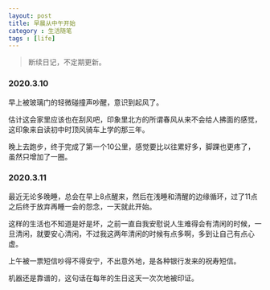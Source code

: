 ```yaml
---
layout: post
title: 早晨从中午开始
category : 生活随笔
tags : [life]
---
```


>断续日记，不定期更新。


### 2020.3.10

早上被玻璃门的轻微碰撞声吵醒，意识到起风了。

估计这会家里应该也在刮风吧，印象里北方的所谓春风从来不会给人拂面的感觉，这印象来自读初中时顶风骑车上学的那三年。

晚上去跑步，终于完成了第一个10公里，感觉要比以往累好多，脚踝也更疼了，虽然只增加了一圈。

### 2020.3.11

最近无论多晚睡，总会在早上8点醒来，然后在浅睡和清醒的边缘循环，过了11点之后终于放弃再睡一会的怨念，一天就此开始。

这样的生活也不知道是好是坏，之前一直自我安慰说人生难得会有清闲的时候，一旦清闲，就要安心清闲，不过我这两年清闲的时候有点多啊，多到让自己有点心虚。

上午被一票短信吵得不得安宁，不出意外地，是各种银行发来的祝寿短信。

机器还是靠谱的，这句话在每年的生日这天一次次地被印证。
